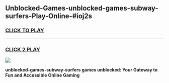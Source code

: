 
## Unblocked-Games-unblocked-games-subway-surfers-Play-Online-#ioj2s
<h3>
<a href="https://premium.freeplayer.one?title=unblocked-games-subway-surfers&ref=24F">CLICK TO PLAY</a></h3>
<hr>

<h3>
<a href="https://premium.freeplayer.one?title=unblocked-games-subway-surfers&ref=24F">CLICK 2 PLAY</a>
  
</h3>

<a href="https://premium.freeplayer.one?title=unblocked-games-subway-surfers&ref=24F/"><img src="https://clearcache.store/games.png"></a>


**unblocked-games-subway-surfers games unblocked: Your Gateway to Fun and Accessible Online Gaming**
